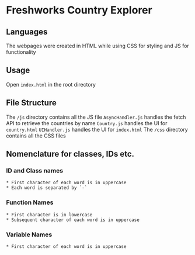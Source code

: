 # Freshworks Country Explorer

## Languages
The webpages were created in HTML while using CSS for styling and JS for functionality

## Usage
Open `index.html` in the root directory

## File Structure
The `/js` directory contains all the JS file
    `AsyncHandler.js` handles the fetch API to retrieve the countries by name
    `Country.js` handles the UI for `country.html`
    `UIHandler.js` handles the UI for `index.html`
The `/css` directory contains all the CSS files

## Nomenclature for classes, IDs etc.
### ID and Class names 
    * First character of each word is in uppercase 
    * Each word is separated by `-`
### Function Names
    * First character is in lowercase 
    * Subsequent character of each word is in uppercase
### Variable Names
    * First character of each word is in uppercase 